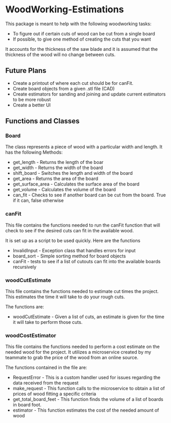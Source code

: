 # WoodWorking-Estimations
This package is meant to help with the following woodworking tasks:
  - To figure out if certain cuts of wood can be cut from a single board
  - If possible, to give one method of creating the cuts that you want
  
It accounts for the thickness of the saw blade and it is assumed that the thickness of the wood will no change between cuts. 


## Future Plans
  - Create a printout of where each cut should be for canFit.
  - Create board objects from a given .stl file (CAD)
  - Create estimators for sanding and joining and update current estimators to be more robust
  - Create a better UI



## Functions and Classes
### Board 
The class represents a piece of wood with a particular width  and length. It has the following Methods:
  - get_length  - Returns the length of the boar
  - get_width   - Returns the width of the board
  - shift_board - Switches the length and width of the board
  - get_area    - Returns the area of the board
  - get_surface_area - Calculates the surface area of the board
  - get_volume       - Calculates the volume of the board
  - can_fit     - Checks to see if another board can be cut from the board. True if it can, false otherwise

### canFit
This file contains the functions needed to run the canFit function that will check to see if the desired cuts can fit in the available wood.

It is set up as a script to be used quickly. Here are the functions
  - InvalidInput - Exception class that handles errors for input
  - board_sort   - Simple sorting method for board objects
  - canFit       - tests to see if a list of cutouts can fit into the available boards recursively

### woodCutEstimate
This file contains the functions needed to estimate cut times the project. This estimates the time it will take to do your rough cuts.

The functions are:
- woodCutEstimate - Given  a list of cuts, an estimate is given for the time it will take to perform those cuts.

### woodCostEstimator
This file contains the functions needed to perform a cost estimate on the needed wood for the project. It utilizes a microservice created by my teammate to grab the price of the wood from an online source.

The functions contained in the file are: 
- RequestError         - This is a custom handler used for issues regarding the data received from the request
- make_request         - This function calls to the microservice to obtain a list of prices of wood fitting a specific criteria
- get_total_board_feet - This function finds the volume of a list of boards in board foot.
- estimator            - This function estimates the cost of the needed amount of wood
